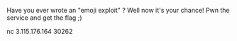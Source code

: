 Have you ever wrote an "emoji exploit" ?
Well now it's your chance! Pwn the service and get the flag ;)

nc 3.115.176.164 30262